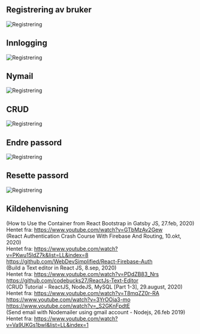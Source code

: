 ## Registrering av bruker

![Registrering]((1)Registrering.gif)


## Innlogging

![Registrering]((2)Logginn.gif)


## Nymail

![Registrering]((3)Nymail.gif)


## CRUD

![Registrering]((4)CRUD.gif)


## Endre passord

![Registrering]((5)Endrepassord.gif)

## Resette passord

![Registrering]((6)Resettepassord.gif)

## Kildehenvisning
(How to Use the Container from React Bootstrap in Gatsby JS, 27.feb, 2020)</br>Hentet fra: https://www.youtube.com/watch?v=GTbMzAv2Gew </br>
(React Authentication Crash Course With Firebase And Routing, 10.okt, 2020)</br>Hentet fra: https://www.youtube.com/watch?v=PKwu15ldZ7k&list=LL&index=8</br>
https://github.com/WebDevSimplified/React-Firebase-Auth</br>
(Build a Text editor in React JS, 8.sep, 2020)</br>Hentet fra:
https://www.youtube.com/watch?v=PDdZB83_Nrs</br>
https://github.com/codebucks27/ReactJs-Text-Editor</br>
(CRUD Tutorial - ReactJS, NodeJS, MySQL [Part 1-3], 29.august, 2020)</br> Hentet fra:
https://www.youtube.com/watch?v=T8mqZZ0r-RA</br>
https://www.youtube.com/watch?v=3YrOOia3-mo</br>
https://www.youtube.com/watch?v=_S2GKnFpdtE</br>
(Send email with Nodemailer using gmail account - Nodejs, 26.feb 2019)</br> Hentet fra:
https://www.youtube.com/watch?v=Va9UKGs1bwI&list=LL&index=1</br>

